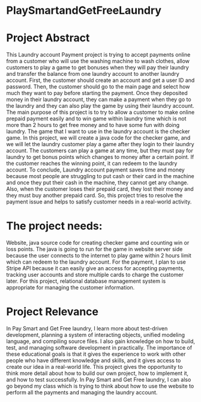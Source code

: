 # PlaySmartandGetFreeLaundry


# Project Abstract

This Laundry account Payment project is trying to accept payments online from a customer who will use the washing machine to wash clothes, allow customers to play a game to get bonuses when they will pay their laundry and transfer the balance from one laundry account to another laundry account. First, the customer should create an account and get a user ID and password. Then, the customer should go to the main page and select how much they want to pay before starting the payment. Once they deposited money in their laundry account, they can make a payment when they go to the laundry and they can also play the game by using their laundry account. The main purpose of this project is to try to allow a customer to make online prepaid payment easily and to win game within laundry time which is not more than 2 hours to get free money and to have some fun with doing laundry. The game that I want to use in the laundry account is the checker game. In this project, we will create a java code for the checker game, and we will let the laundry customer play a game after they login to their laundry account. The customers can play a game at any time, but they must pay for laundry to get bonus points which changes to money after a certain point. If the customer reaches the winning point, it can redeem to the laundry account. To conclude, Laundry account payment saves time and money because most people are struggling to put cash or their card in the machine and once they put their cash in the machine, they cannot get any change. Also, when the customer loses their prepaid card, they lost their money and they must buy another prepaid card. So, this project tries to resolve the payment issue and helps to satisfy customer needs in a real-world activity.

# The project needs:

Website, java source code for creating checker game and counting win or loss points.
The java is going to run for the game in website server side because the user connects to the internet to play game within 2 hours limit which can redeem to the laundry account.
For the payment, I plan to use Stripe API because it can easily give an access for accepting payments, tracking user accounts and store multiple cards to charge the customer later.
For this project, relational database management system is appropriate for managing the customer information.

# Project Relevance
In Pay Smart and Get Free laundry, I learn more about test-driven development, planning a system of interacting objects, unified modeling language, and compiling source files. I also gain knowledge on how to build, test, and managing software development in practically. The importance of these educational goals is that it gives the experience to work with other people who have different knowledge and skills, and it gives access to create our idea in a real-world life. This project gives the opportunity to think more detail about how to build our own project, how to implement it, and how to test successfully. In Pay Smart and Get Free laundry, I can also go beyond my class which is trying to think about how to use the website to perform all the payments and managing the laundry account.

